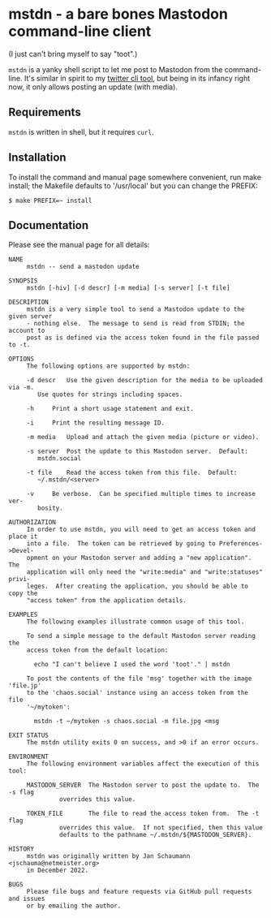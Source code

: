 mstdn - a bare bones Mastodon command-line client
=================================================

(I just can't bring myself to say "toot".)

`mstdn` is a yanky shell script to let me post to
Mastodon from the command-line.  It's similar in
spirit to my [twitter cli
tool](https://github.com/jschauma/tweet), but being
in its infancy right now, it only allows posting an
update (with media).

Requirements
------------
`mstdn` is written in shell, but it requires `curl`.


Installation
------------
To install the command and manual page somewhere
convenient, run make install; the Makefile defaults to
'/usr/local' but you can change the PREFIX:

```
$ make PREFIX=~ install
```

Documentation
-------------
Please see the manual page for all details:

```
NAME
     mstdn -- send a mastodon update

SYNOPSIS
     mstdn [-hiv] [-d descr] [-m media] [-s server] [-t file]

DESCRIPTION
     mstdn is a very simple tool to send a Mastodon update to the given server
     - nothing else.  The message to send is read from STDIN; the account to
     post as is defined via the access token found in the file passed to -t.

OPTIONS
     The following options are supported by mstdn:

     -d descr	Use the given description for the media to be uploaded via -m.
		Use quotes for strings including spaces.

     -h		Print a short usage statement and exit.

     -i		Print the resulting message ID.

     -m media	Upload and attach the given media (picture or video).

     -s server	Post the update to this Mastodon server.  Default:
		mstdn.social

     -t file	Read the access token from this file.  Default:
		~/.mstdn/<server>

     -v		Be verbose.  Can be specified multiple times to increase ver-
		bosity.

AUTHORIZATION
     In order to use mstdn, you will need to get an access token and place it
     into a file.  The token can be retrieved by going to Preferences->Devel-
     opment on your Mastodon server and adding a "new application".  The
     application will only need the "write:media" and "write:statuses" privi-
     leges.  After creating the application, you should be able to copy the
     "access token" from the application details.

EXAMPLES
     The following examples illustrate common usage of this tool.

     To send a simple message to the default Mastodon server reading the
     access token from the default location:

	   echo "I can't believe I used the word 'toot'." | mstdn

     To post the contents of the file 'msg' together with the image 'file.jp'
     to the 'chaos.social' instance using an access token from the file
     '~/mytoken':

	   mstdn -t ~/mytoken -s chaos.social -m file.jpg <msg

EXIT STATUS
     The mstdn utility exits 0 on success, and >0 if an error occurs.

ENVIRONMENT
     The following environment variables affect the execution of this tool:

     MASTODON_SERVER  The Mastodon server to post the update to.  The -s flag
		      overrides this value.

     TOKEN_FILE	      The file to read the access token from.  The -t flag
		      overrides this value.  If not specified, then this value
		      defaults to the pathname ~/.mstdn/${MASTODON_SERVER}.

HISTORY
     mstdn was originally written by Jan Schaumann <jschauma@netmeister.org>
     in December 2022.

BUGS
     Please file bugs and feature requests via GitHub pull requests and issues
     or by emailing the author.
```
